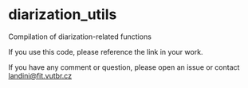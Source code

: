 # diarization_utils

Compilation of diarization-related functions

If you use this code, please reference the link in your work.

If you have any comment or question, please open an issue or contact landini@fit.vutbr.cz
